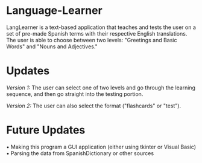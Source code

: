 # Language-Learner

LangLearner is a text-based application that teaches and tests the user on a set of pre-made Spanish terms with their respective English translations. The user is able to choose between two levels: "Greetings and Basic Words" and "Nouns and Adjectives."

# Updates
*Version 1:* The user can select one of two levels and go through the learning sequence, and then go straight into the testing portion.

*Version 2:* The user can also select the format ("flashcards" or "test").

# Future Updates
• Making this program a GUI application (either using tkinter or Visual Basic)
• Parsing the data from SpanishDictionary or other sources
